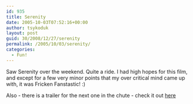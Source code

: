```yaml
---
id: 935
title: Serenity
date: 2005-10-03T07:52:16+00:00
author: tsykoduk
layout: post
guid: 30/2008/12/27/serenity
permalink: /2005/10/03/serenity/
categories:
  - Fun!
---
```

<p>Saw Serenity over the weekend. Quite a ride. I had high hopes for this film, and except for a few very minor points that my over critical mind came up with, it was Fricken Fanstastic! :)</p>


<p>Also - there is a trailer for the next one in the chute - check it out <a href="http://www.mosquitoverse.com">here</a></p>